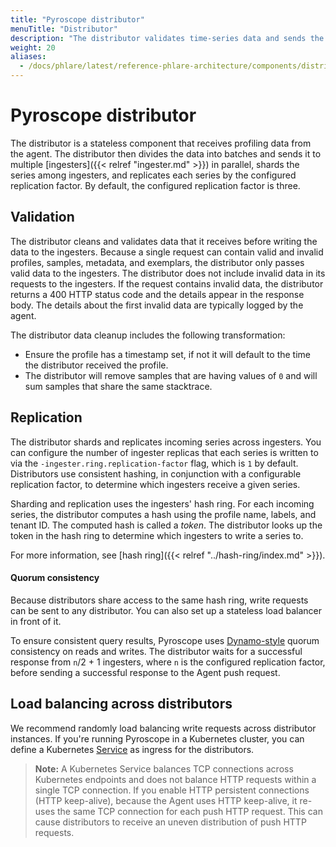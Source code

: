 ```yaml
---
title: "Pyroscope distributor"
menuTitle: "Distributor"
description: "The distributor validates time-series data and sends the data to ingesters."
weight: 20
aliases:
  - /docs/phlare/latest/reference-phlare-architecture/components/distributor/
---
```


# Pyroscope distributor

The distributor is a stateless component that receives profiling data from the agent.
The distributor then divides the data into batches and sends it to multiple [ingesters]({{< relref "ingester.md" >}}) in parallel, shards the series among ingesters, and replicates each series by the configured replication factor. By default, the configured replication factor is three.

## Validation

The distributor cleans and validates data that it receives before writing the data to the ingesters.
Because a single request can contain valid and invalid profiles, samples, metadata, and exemplars, the distributor only passes valid data to the ingesters. The distributor does not include invalid data in its requests to the ingesters.
If the request contains invalid data, the distributor returns a 400 HTTP status code and the details appear in the response body.
The details about the first invalid data are typically logged by the agent.

The distributor data cleanup includes the following transformation:

* Ensure the profile has a timestamp set, if not it will default to the time the distributor received the profile.
* The distributor will remove samples that are having values of `0` and will sum samples that share the same stacktrace.

## Replication

The distributor shards and replicates incoming series across ingesters.
You can configure the number of ingester replicas that each series is written to via the `-ingester.ring.replication-factor` flag, which is `1` by default.
Distributors use consistent hashing, in conjunction with a configurable replication factor, to determine which ingesters receive a given series.

Sharding and replication uses the ingesters' hash ring.
For each incoming series, the distributor computes a hash using the profile name, labels, and tenant ID.
The computed hash is called a _token_.
The distributor looks up the token in the hash ring to determine which ingesters to write a series to.

For more information, see [hash ring]({{< relref "../hash-ring/index.md" >}}).

#### Quorum consistency

Because distributors share access to the same hash ring, write requests can be sent to any distributor. You can also set up a stateless load balancer in front of it.

To ensure consistent query results, Pyroscope uses [Dynamo-style](https://www.allthingsdistributed.com/files/amazon-dynamo-sosp2007.pdf) quorum consistency on reads and writes.
The distributor waits for a successful response from `n`/2 + 1 ingesters, where `n` is the configured replication factor, before sending a successful response to the Agent push request.

## Load balancing across distributors

We recommend randomly load balancing write requests across distributor instances.
If you're running Pyroscope in a Kubernetes cluster, you can define a Kubernetes [Service](https://kubernetes.io/docs/concepts/services-networking/service/) as ingress for the distributors.

> **Note:** A Kubernetes Service balances TCP connections across Kubernetes endpoints and does not balance HTTP requests within a single TCP connection.
> If you enable HTTP persistent connections (HTTP keep-alive), because the Agent uses HTTP keep-alive, it re-uses the same TCP connection for each push HTTP request.
> This can cause distributors to receive an uneven distribution of push HTTP requests.

